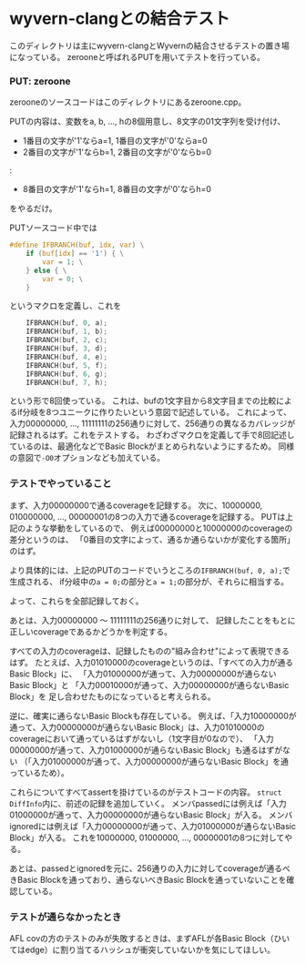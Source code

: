 # wyvern-clangとの結合テスト

このディレクトリは主にwyvern-clangとWyvernの結合させるテストの置き場になっている。
zerooneと呼ばれるPUTを用いてテストを行っている。

### PUT: zeroone

zerooneのソースコードはこのディレクトリにあるzeroone.cpp。

PUTの内容は、変数をa, b, ..., hの8個用意し、8文字の01文字列を受け付け、

 - 1番目の文字が'1'ならa=1, 1番目の文字が'0'ならa=0
 - 2番目の文字が'1'ならb=1, 2番目の文字が'0'ならb=0

 :

 - 8番目の文字が'1'ならh=1, 8番目の文字が'0'ならh=0

をやるだけ。

PUTソースコード中では
```c
#define IFBRANCH(buf, idx, var) \
    if (buf[idx] == '1') { \
        var = 1; \
    } else { \
        var = 0; \
    }
```
というマクロを定義し、これを
```c
    IFBRANCH(buf, 0, a);
    IFBRANCH(buf, 1, b);
    IFBRANCH(buf, 2, c);
    IFBRANCH(buf, 3, d);
    IFBRANCH(buf, 4, e);
    IFBRANCH(buf, 5, f);
    IFBRANCH(buf, 6, g);
    IFBRANCH(buf, 7, h);
```
という形で8回使っている。
これは、bufの1文字目から8文字目までの比較によるif分岐を8つユニークに作りたいという意図で記述している。
これによって、入力00000000, ..., 11111111の256通りに対して、256通りの異なるカバレッジが記録されるはず。これをテストする。
わざわざマクロを定義して手で8回記述しているのは、最適化などでBasic Blockがまとめられないようにするため。
同様の意図で`-O0`オプションなども加えている。

### テストでやっていること

まず、入力00000000で通るcoverageを記録する。
次に、10000000, 010000000, ..., 00000001の8つの入力で通るcoverageを記録する。
PUTは上記のような挙動をしているので、
例えば00000000と10000000のcoverageの差分というのは、
「0番目の文字によって、通るか通らないかが変化する箇所」のはず。

より具体的には、上記のPUTのコードでいうところの`IFBRANCH(buf, 0, a);`で生成される、
if分岐中の`a = 0;`の部分と`a = 1;`の部分が、それらに相当する。

よって、これらを全部記録しておく。

あとは、入力00000000 〜 11111111の256通りに対して、
記録したことをもとに正しいcoverageであるかどうかを判定する。

すべての入力のcoverageは、記録したものの"組み合わせ"によって表現できるはず。
たとえば、入力01010000のcoverageというのは、「すべての入力が通るBasic Block」に、
「入力01000000が通って、入力00000000が通らないBasic Block」と
「入力00010000が通って、入力00000000が通らないBasic Block」を
足し合わせたものになっていると考えられる。

逆に、確実に通らないBasic Blockも存在している。
例えば、「入力10000000が通って、入力00000000が通らないBasic Block」は、入力01010000のcoverageにおいて通っているはずがないし（1文字目が0なので）、
「入力00000000が通って、入力01000000が通らないBasic Block」も通るはずがない
（「入力01000000が通って、入力00000000が通らないBasic Block」を通っているため）。

これらについてすべてassertを掛けているのがテストコードの内容。
`struct DiffInfo`内に、前述の記録を追加していく。
メンバpassedには例えば「入力01000000が通って、入力00000000が通らないBasic Block」が入る。
メンバignoredには例えば「入力00000000が通って、入力01000000が通らないBasic Block」が入る。
これを10000000, 01000000, ..., 00000001の8つに対してやる。

あとは、passedとignoredを元に、256通りの入力に対してcoverageが通るべきBasic Blockを通っており、通らないべきBasic Blockを通っていないことを確認している。 

### テストが通らなかったとき

AFL covの方のテストのみが失敗するときは、まずAFLが各Basic Block（ひいてはedge）に割り当てるハッシュが衝突していないかを気にしてほしい。
